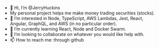 - 👋 Hi, I’m @JerryHuckins
-    My personal project helps me make money trading securities (stocks).
- 👀 I’m interested in Node, TypeScript, AWS Lambdas, Jest, React, Angular, GraphQL, and AWS (in no particular order).
- 🌱 I’m currently learning React, Node and Docker Swarm.
- 💞️ I’m looking to collaborate on whatever you would like help with.
- 📫 How to reach me: through github

<!---
JerryHuckins/JerryHuckins is a ✨ special ✨ repository because its `README.md` (this file) appears on your GitHub profile.
You can click the Preview link to take a look at your changes.
--->
